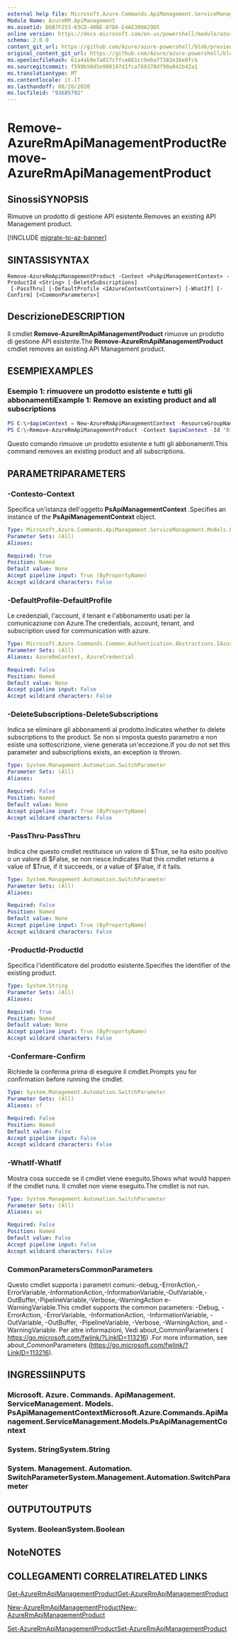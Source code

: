 ```yaml
---
external help file: Microsoft.Azure.Commands.ApiManagement.ServiceManagement.dll-Help.xml
Module Name: AzureRM.ApiManagement
ms.assetid: D6B7F253-03CD-40BE-87D6-E4AE300A29D5
online version: https://docs.microsoft.com/en-us/powershell/module/azurerm.apimanagement/remove-azurermapimanagementproduct
schema: 2.0.0
content_git_url: https://github.com/Azure/azure-powershell/blob/preview/src/ResourceManager/ApiManagement/Commands.ApiManagement/help/Remove-AzureRmApiManagementProduct.md
original_content_git_url: https://github.com/Azure/azure-powershell/blob/preview/src/ResourceManager/ApiManagement/Commands.ApiManagement/help/Remove-AzureRmApiManagementProduct.md
ms.openlocfilehash: 61a4ab9e7a827cffce861cc9ebaf7382e16e8fcb
ms.sourcegitcommit: f599b50d5e980197d1fca769378df90a842b42a1
ms.translationtype: MT
ms.contentlocale: it-IT
ms.lasthandoff: 08/20/2020
ms.locfileid: "93685792"
---
```

# <span data-ttu-id="6499d-101">Remove-AzureRmApiManagementProduct</span><span class="sxs-lookup"><span data-stu-id="6499d-101">Remove-AzureRmApiManagementProduct</span></span>

## <span data-ttu-id="6499d-102">Sinossi</span><span class="sxs-lookup"><span data-stu-id="6499d-102">SYNOPSIS</span></span>
<span data-ttu-id="6499d-103">Rimuove un prodotto di gestione API esistente.</span><span class="sxs-lookup"><span data-stu-id="6499d-103">Removes an existing API Management product.</span></span>

[!INCLUDE [migrate-to-az-banner](../../includes/migrate-to-az-banner.md)]

## <span data-ttu-id="6499d-104">SINTASSI</span><span class="sxs-lookup"><span data-stu-id="6499d-104">SYNTAX</span></span>

```
Remove-AzureRmApiManagementProduct -Context <PsApiManagementContext> -ProductId <String> [-DeleteSubscriptions]
 [-PassThru] [-DefaultProfile <IAzureContextContainer>] [-WhatIf] [-Confirm] [<CommonParameters>]
```

## <span data-ttu-id="6499d-105">Descrizione</span><span class="sxs-lookup"><span data-stu-id="6499d-105">DESCRIPTION</span></span>
<span data-ttu-id="6499d-106">Il cmdlet **Remove-AzureRmApiManagementProduct** rimuove un prodotto di gestione API esistente.</span><span class="sxs-lookup"><span data-stu-id="6499d-106">The **Remove-AzureRmApiManagementProduct** cmdlet removes an existing API Management product.</span></span>

## <span data-ttu-id="6499d-107">ESEMPI</span><span class="sxs-lookup"><span data-stu-id="6499d-107">EXAMPLES</span></span>

### <span data-ttu-id="6499d-108">Esempio 1: rimuovere un prodotto esistente e tutti gli abbonamenti</span><span class="sxs-lookup"><span data-stu-id="6499d-108">Example 1: Remove an existing product and all subscriptions</span></span>
```powershell
PS C:\>$apimContext = New-AzureRmApiManagementContext -ResourceGroupName "Api-Default-WestUS" -ServiceName "contoso"
PS C:\>Remove-AzureRmApiManagementProduct -Context $apimContext -Id "0123456789" -DeleteSubscriptions -Force
```

<span data-ttu-id="6499d-109">Questo comando rimuove un prodotto esistente e tutti gli abbonamenti.</span><span class="sxs-lookup"><span data-stu-id="6499d-109">This command removes an existing product and all subscriptions.</span></span>

## <span data-ttu-id="6499d-110">PARAMETRI</span><span class="sxs-lookup"><span data-stu-id="6499d-110">PARAMETERS</span></span>

### <span data-ttu-id="6499d-111">-Contesto</span><span class="sxs-lookup"><span data-stu-id="6499d-111">-Context</span></span>
<span data-ttu-id="6499d-112">Specifica un'istanza dell'oggetto **PsApiManagementContext** .</span><span class="sxs-lookup"><span data-stu-id="6499d-112">Specifies an instance of the **PsApiManagementContext** object.</span></span>

```yaml
Type: Microsoft.Azure.Commands.ApiManagement.ServiceManagement.Models.PsApiManagementContext
Parameter Sets: (All)
Aliases:

Required: True
Position: Named
Default value: None
Accept pipeline input: True (ByPropertyName)
Accept wildcard characters: False
```

### <span data-ttu-id="6499d-113">-DefaultProfile</span><span class="sxs-lookup"><span data-stu-id="6499d-113">-DefaultProfile</span></span>
<span data-ttu-id="6499d-114">Le credenziali, l'account, il tenant e l'abbonamento usati per la comunicazione con Azure.</span><span class="sxs-lookup"><span data-stu-id="6499d-114">The credentials, account, tenant, and subscription used for communication with azure.</span></span>

```yaml
Type: Microsoft.Azure.Commands.Common.Authentication.Abstractions.IAzureContextContainer
Parameter Sets: (All)
Aliases: AzureRmContext, AzureCredential

Required: False
Position: Named
Default value: None
Accept pipeline input: False
Accept wildcard characters: False
```

### <span data-ttu-id="6499d-115">-DeleteSubscriptions</span><span class="sxs-lookup"><span data-stu-id="6499d-115">-DeleteSubscriptions</span></span>
<span data-ttu-id="6499d-116">Indica se eliminare gli abbonamenti al prodotto.</span><span class="sxs-lookup"><span data-stu-id="6499d-116">Indicates whether to delete subscriptions to the product.</span></span>
<span data-ttu-id="6499d-117">Se non si imposta questo parametro e non esiste una sottoscrizione, viene generata un'eccezione.</span><span class="sxs-lookup"><span data-stu-id="6499d-117">If you do not set this parameter and subscriptions exists, an exception is thrown.</span></span>

```yaml
Type: System.Management.Automation.SwitchParameter
Parameter Sets: (All)
Aliases:

Required: False
Position: Named
Default value: None
Accept pipeline input: True (ByPropertyName)
Accept wildcard characters: False
```

### <span data-ttu-id="6499d-118">-PassThru</span><span class="sxs-lookup"><span data-stu-id="6499d-118">-PassThru</span></span>
<span data-ttu-id="6499d-119">Indica che questo cmdlet restituisce un valore di $True, se ha esito positivo o un valore di $False, se non riesce.</span><span class="sxs-lookup"><span data-stu-id="6499d-119">Indicates that this cmdlet returns a value of $True, if it succeeds, or a value of $False, if it fails.</span></span>

```yaml
Type: System.Management.Automation.SwitchParameter
Parameter Sets: (All)
Aliases:

Required: False
Position: Named
Default value: None
Accept pipeline input: True (ByPropertyName)
Accept wildcard characters: False
```

### <span data-ttu-id="6499d-120">-ProductId</span><span class="sxs-lookup"><span data-stu-id="6499d-120">-ProductId</span></span>
<span data-ttu-id="6499d-121">Specifica l'identificatore del prodotto esistente.</span><span class="sxs-lookup"><span data-stu-id="6499d-121">Specifies the identifier of the existing product.</span></span>

```yaml
Type: System.String
Parameter Sets: (All)
Aliases:

Required: True
Position: Named
Default value: None
Accept pipeline input: True (ByPropertyName)
Accept wildcard characters: False
```

### <span data-ttu-id="6499d-122">-Confermare</span><span class="sxs-lookup"><span data-stu-id="6499d-122">-Confirm</span></span>
<span data-ttu-id="6499d-123">Richiede la conferma prima di eseguire il cmdlet.</span><span class="sxs-lookup"><span data-stu-id="6499d-123">Prompts you for confirmation before running the cmdlet.</span></span>

```yaml
Type: System.Management.Automation.SwitchParameter
Parameter Sets: (All)
Aliases: cf

Required: False
Position: Named
Default value: False
Accept pipeline input: False
Accept wildcard characters: False
```

### <span data-ttu-id="6499d-124">-WhatIf</span><span class="sxs-lookup"><span data-stu-id="6499d-124">-WhatIf</span></span>
<span data-ttu-id="6499d-125">Mostra cosa succede se il cmdlet viene eseguito.</span><span class="sxs-lookup"><span data-stu-id="6499d-125">Shows what would happen if the cmdlet runs.</span></span>
<span data-ttu-id="6499d-126">Il cmdlet non viene eseguito.</span><span class="sxs-lookup"><span data-stu-id="6499d-126">The cmdlet is not run.</span></span>

```yaml
Type: System.Management.Automation.SwitchParameter
Parameter Sets: (All)
Aliases: wi

Required: False
Position: Named
Default value: False
Accept pipeline input: False
Accept wildcard characters: False
```

### <span data-ttu-id="6499d-127">CommonParameters</span><span class="sxs-lookup"><span data-stu-id="6499d-127">CommonParameters</span></span>
<span data-ttu-id="6499d-128">Questo cmdlet supporta i parametri comuni:-debug,-ErrorAction,-ErrorVariable,-InformationAction,-InformationVariable,-OutVariable,-OutBuffer,-PipelineVariable,-Verbose,-WarningAction e-WarningVariable.</span><span class="sxs-lookup"><span data-stu-id="6499d-128">This cmdlet supports the common parameters: -Debug, -ErrorAction, -ErrorVariable, -InformationAction, -InformationVariable, -OutVariable, -OutBuffer, -PipelineVariable, -Verbose, -WarningAction, and -WarningVariable.</span></span> <span data-ttu-id="6499d-129">Per altre informazioni, Vedi about_CommonParameters ( https://go.microsoft.com/fwlink/?LinkID=113216) .</span><span class="sxs-lookup"><span data-stu-id="6499d-129">For more information, see about_CommonParameters (https://go.microsoft.com/fwlink/?LinkID=113216).</span></span>

## <span data-ttu-id="6499d-130">INGRESSI</span><span class="sxs-lookup"><span data-stu-id="6499d-130">INPUTS</span></span>

### <span data-ttu-id="6499d-131">Microsoft. Azure. Commands. ApiManagement. ServiceManagement. Models. PsApiManagementContext</span><span class="sxs-lookup"><span data-stu-id="6499d-131">Microsoft.Azure.Commands.ApiManagement.ServiceManagement.Models.PsApiManagementContext</span></span>

### <span data-ttu-id="6499d-132">System. String</span><span class="sxs-lookup"><span data-stu-id="6499d-132">System.String</span></span>

### <span data-ttu-id="6499d-133">System. Management. Automation. SwitchParameter</span><span class="sxs-lookup"><span data-stu-id="6499d-133">System.Management.Automation.SwitchParameter</span></span>

## <span data-ttu-id="6499d-134">OUTPUT</span><span class="sxs-lookup"><span data-stu-id="6499d-134">OUTPUTS</span></span>

### <span data-ttu-id="6499d-135">System. Boolean</span><span class="sxs-lookup"><span data-stu-id="6499d-135">System.Boolean</span></span>

## <span data-ttu-id="6499d-136">Note</span><span class="sxs-lookup"><span data-stu-id="6499d-136">NOTES</span></span>

## <span data-ttu-id="6499d-137">COLLEGAMENTI CORRELATI</span><span class="sxs-lookup"><span data-stu-id="6499d-137">RELATED LINKS</span></span>

[<span data-ttu-id="6499d-138">Get-AzureRmApiManagementProduct</span><span class="sxs-lookup"><span data-stu-id="6499d-138">Get-AzureRmApiManagementProduct</span></span>](./Get-AzureRmApiManagementProduct.md)

[<span data-ttu-id="6499d-139">New-AzureRmApiManagementProduct</span><span class="sxs-lookup"><span data-stu-id="6499d-139">New-AzureRmApiManagementProduct</span></span>](./New-AzureRmApiManagementProduct.md)

[<span data-ttu-id="6499d-140">Set-AzureRmApiManagementProduct</span><span class="sxs-lookup"><span data-stu-id="6499d-140">Set-AzureRmApiManagementProduct</span></span>](./Set-AzureRmApiManagementProduct.md)



